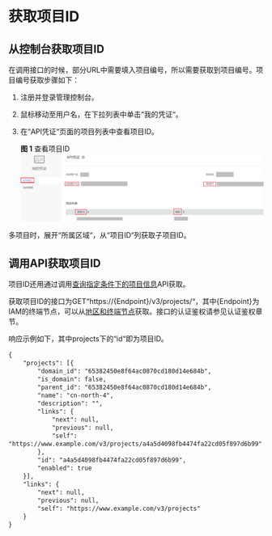 # 获取项目ID<a name="modelarts_03_0147"></a>

## 从控制台获取项目ID<a name="section1747620762418"></a>

在调用接口的时候，部分URL中需要填入项目编号，所以需要获取到项目编号。项目编号获取步骤如下：

1.  注册并登录管理控制台。
2.  鼠标移动至用户名，在下拉列表中单击“我的凭证“。
3.  在“API凭证“页面的项目列表中查看项目ID。

    **图 1**  查看项目ID<a name="fig398722612183"></a>  
    ![](figures/查看项目ID.png "查看项目ID")


多项目时，展开“所属区域“，从“项目ID“列获取子项目ID。

## 调用API获取项目ID<a name="section3926171216207"></a>

项目ID还用通过调用[查询指定条件下的项目信息](https://support.huaweicloud.com/api-iam/zh-cn_topic_0057845625.html)API获取。

获取项目ID的接口为GET“https://\{Endpoint\}/v3/projects/“，其中\{Endpoint\}为IAM的终端节点，可以从[地区和终端节点](https://developer.huaweicloud.com/endpoint?IAM)获取。接口的认证鉴权请参见认证鉴权章节。

响应示例如下，其中projects下的“id“即为项目ID。

```
{
	"projects": [{
		"domain_id": "65382450e8f64ac0870cd180d14e684b",
		"is_domain": false,
		"parent_id": "65382450e8f64ac0870cd180d14e684b",
		"name": "cn-north-4",
		"description": "",
		"links": {
			"next": null,
			"previous": null,
			"self": "https://www.example.com/v3/projects/a4a5d4098fb4474fa22cd05f897d6b99"
		},
		"id": "a4a5d4098fb4474fa22cd05f897d6b99",
		"enabled": true
	}],
	"links": {
		"next": null,
		"previous": null,
		"self": "https://www.example.com/v3/projects"
	}
}
```

